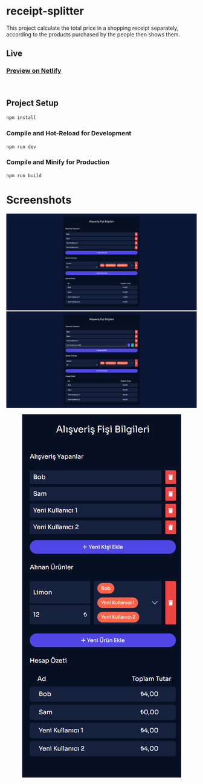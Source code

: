 # receipt-splitter

  This project calculate the total price in a shopping receipt separately, according to the products purchased by the people then shows them.

## Live
### **[Preview on Netlify](https://receipt-spliiter.netlify.app/)**
<br >

## Project Setup

```sh
npm install
```

### Compile and Hot-Reload for Development

```sh
npm run dev
```

### Compile and Minify for Production

```sh
npm run build
```

# Screenshots

![Screenshot1](src/assets/img/ss.png)
![Screenshot2](src/assets/img/ss2.png)
<p align="center">
  <img src="src/assets/img/ss3.png" alt="Screenshot3"/>
</p>
